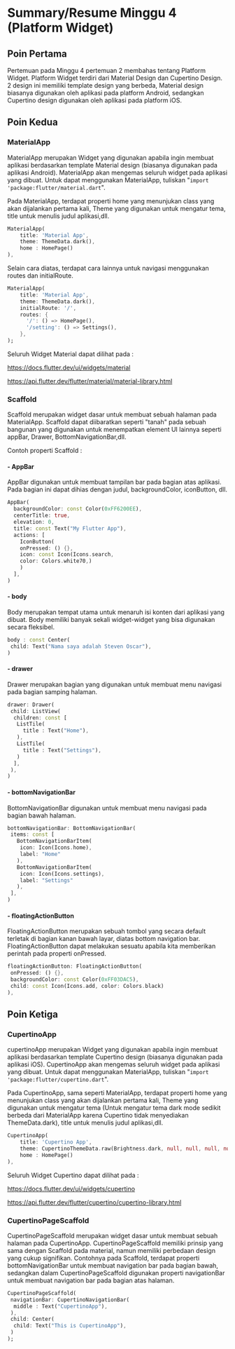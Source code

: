 # Summary/Resume Minggu 4 (Platform Widget)

## Poin Pertama

Pertemuan pada Minggu 4 pertemuan 2 membahas tentang Platform Widget. Platform Widget terdiri dari Material Design dan Cupertino Design. 2 design ini memiliki template design yang berbeda, Material design biasanya digunakan oleh aplikasi pada platform Android, sedangkan Cupertino design digunakan oleh aplikasi pada platform iOS.

## Poin Kedua

### MaterialApp

MaterialApp merupakan Widget yang digunakan apabila ingin membuat aplikasi berdasarkan template Material design (biasanya digunakan pada aplikasi Android). MaterialApp akan mengemas seluruh widget pada aplikasi yang dibuat. Untuk dapat menggunakan MaterialApp, tuliskan "```import 'package:flutter/material.dart```".

Pada MaterialApp, terdapat properti home yang menunjukan class yang akan dijalankan pertama kali, Theme yang digunakan untuk mengatur tema, title untuk menulis judul aplikasi,dll.

```dart
MaterialApp(
    title: 'Material App',
    theme: ThemeData.dark(),
    home : HomePage()
),
```

Selain cara diatas, terdapat cara lainnya untuk navigasi menggunakan routes dan initialRoute.

```dart
MaterialApp(
    title: 'Material App',
    theme: ThemeData.dark(),
    initialRoute: '/',
    routes: {
      '/': () => HomePage(),
      '/setting': () => Settings(),
    },
);
```

Seluruh Widget Material dapat dilihat pada :

<https://docs.flutter.dev/ui/widgets/material>

<https://api.flutter.dev/flutter/material/material-library.html>

### Scaffold

Scaffold merupakan widget dasar untuk membuat sebuah halaman pada MaterialApp. Scaffold dapat diibaratkan seperti "tanah" pada sebuah bangunan yang digunakan untuk menempatkan element UI lainnya seperti appBar, Drawer, BottomNavigationBar,dll.

Contoh properti Scaffold :

#### - AppBar

AppBar digunakan untuk membuat tampilan bar pada bagian atas aplikasi. Pada bagian ini dapat dihias dengan judul, backgroundColor, iconButton, dll.

```dart
AppBar(
  backgroundColor: const Color(0xFF6200EE),
  centerTitle: true,
  elevation: 0,
  title: const Text("My Flutter App"),
  actions: [
    IconButton(
    onPressed: () {},
    icon: const Icon(Icons.search,
    color: Colors.white70,)
    )
  ],
)
```

#### - body

Body merupakan tempat utama untuk menaruh isi konten dari aplikasi yang dibuat. Body memiliki banyak sekali widget-widget yang bisa digunakan secara fleksibel.

```dart
body : const Center(
 child: Text("Nama saya adalah Steven Oscar"),
)
```

#### - drawer

Drawer merupakan bagian yang digunakan untuk membuat menu navigasi pada bagian samping halaman.

```dart
drawer: Drawer(
 child: ListView(
  children: const [
   ListTile(
     title : Text("Home"),
   ),
   ListTile(
     title : Text("Settings"),
   )
  ],
 ),
)
```

#### - bottomNavigationBar

BottomNavigationBar digunakan untuk membuat menu navigasi pada bagian bawah halaman.

```dart
bottomNavigationBar: BottomNavigationBar(
 items: const [
   BottomNavigationBarItem(
    icon: Icon(Icons.home),
    label: "Home"
   ),
   BottomNavigationBarItem(
    icon: Icon(Icons.settings),
    label: "Settings"
   ),
 ],
)
```

#### - floatingActionButton

FloatingActionButton merupakan sebuah tombol yang secara default terletak di bagian kanan bawah layar, diatas bottom navigation bar. FloatingActionButton dapat melakukan sesuatu apabila kita memberikan perintah pada properti onPressed.

```dart
floatingActionButton: FloatingActionButton(
 onPressed: () {},
 backgroundColor: const Color(0xFF03DAC5),
 child: const Icon(Icons.add, color: Colors.black)
),
```

## Poin Ketiga

### CupertinoApp

cupertinoApp merupakan Widget yang digunakan apabila ingin membuat aplikasi berdasarkan template Cupertino design (biasanya digunakan pada aplikasi iOS). CupertinoApp akan mengemas seluruh widget pada aplikasi yang dibuat. Untuk dapat menggunakan MaterialApp, tuliskan "```import 'package:flutter/cupertino.dart```".

Pada CupertinoApp, sama seperti MaterialApp, terdapat properti home yang menunjukan class yang akan dijalankan pertama kali, Theme yang digunakan untuk mengatur tema (Untuk mengatur tema dark mode sedikit berbeda dari MaterialApp karena Cupertino tidak menyediakan ThemeData.dark), title untuk menulis judul aplikasi,dll.

```dart
CupertinoApp(
    title: 'Cupertino App',
    theme: CupertinoThemeData.raw(Brightness.dark, null, null, null, null, null),
    home : HomePage()
),
```

Seluruh Widget Cupertino dapat dilihat pada :

<https://docs.flutter.dev/ui/widgets/cupertino>

<https://api.flutter.dev/flutter/cupertino/cupertino-library.html>

### CupertinoPageScaffold

CupertinoPageScaffold merupakan widget dasar untuk membuat sebuah halaman pada CupertinoApp. CupertinoPageScaffold memiliki prinsip yang sama dengan Scaffold pada material, namun memiliki perbedaan design yang cukup signifikan. Contohnya pada Scaffold, terdapat properti bottomNavigationBar untuk membuat navigation bar pada bagian bawah, sedangkan dalam CupertinoPageScaffold digunakan properti navigationBar untuk membuat navigation bar pada bagian atas halaman.

```dart
CupertinoPageScaffold(
 navigationBar: CupertinoNavigationBar(
  middle : Text("CupertinoApp"),
 ),
 child: Center(
  child: Text("This is CupertinoApp"),
 )
);
```
